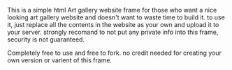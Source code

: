 This is a simple html Art gallery website frame for those who want a nice looking art gallery website and doesn't want to waste time to build it.
to use it, just replace all the contents in the website as your own and upload it to your server.
strongly recomand to not put any private info into this frame, security is not guaranteed.

Completely free to use and free to fork.
no credit needed for creating your own version or varient of this frame.
